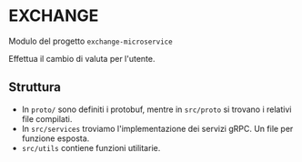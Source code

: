 # EXCHANGE
Modulo del progetto `exchange-microservice`

Effettua il cambio di valuta per l'utente.

## Struttura
- In `proto/` sono definiti i protobuf, mentre in `src/proto` si trovano i relativi file compilati.
- In `src/services` troviamo l'implementazione dei servizi gRPC. Un file per funzione esposta.
- `src/utils` contiene funzioni utilitarie.
